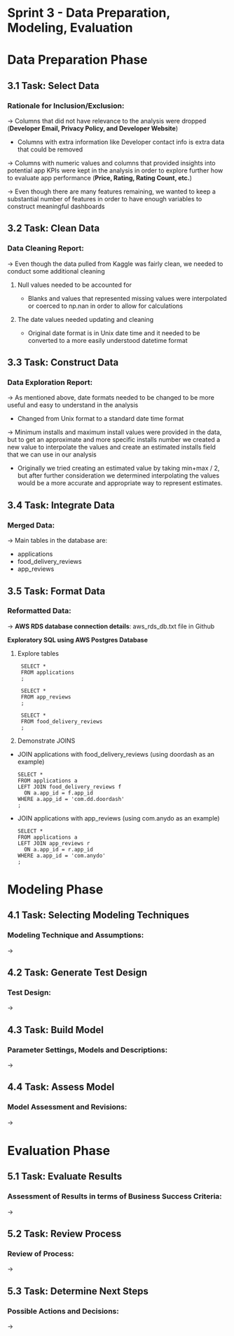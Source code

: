 # Sprint 3 - Data Preparation, Modeling, Evaluation

# Data Preparation Phase 
## 3.1 Task: Select Data
### Rationale for Inclusion/Exclusion: 
→ Columns that did not have relevance to the analysis were dropped (**Developer Email, Privacy Policy, and Developer Website**)

  - Columns with extra information like Developer contact info is extra data that could be removed

→ Columns with numeric values and columns that provided insights into potential app KPIs were kept in the analysis in order to explore further how to evaluate app performance (**Price, Rating, Rating Count, etc.**)

→ Even though there are many features remaining, we wanted to keep a substantial number of features in order to have enough variables to construct meaningful dashboards


## 3.2 Task: Clean Data 
### Data Cleaning Report: 
→ Even though the data pulled from Kaggle was fairly clean, we needed to conduct some additional cleaning

1. Null values needed to be accounted for 

    - Blanks and values that represented missing values were interpolated or coerced to np.nan in order to allow for calculations
  
2. The date values needed updating and cleaning

    - Original date format is in Unix date time and it needed to be converted to a more easily understood datetime format

## 3.3 Task: Construct Data
### Data Exploration Report: 
→ As mentioned above, date formats needed to be changed to be more useful and easy to understand in the analysis

  - Changed from Unix format to a standard date time format

→ Minimum installs and maximum install values were provided in the data, but to get an approximate and more specific installs number we created a new value to interpolate the values and create an estimated installs field that we can use in our analysis

  - Originally we tried creating an estimated value by taking min+max / 2, but after further consideration we determined interpolating the values would be a more accurate and appropriate way to represent estimates.


## 3.4 Task: Integrate Data
### Merged Data:
→ Main tables in the database are:
  - applications
  - food_delivery_reviews
  - app_reviews


## 3.5 Task: Format Data
### Reformatted Data: 
→ **AWS RDS database connection details**: aws_rds_db.txt file in Github

**Exploratory SQL using AWS Postgres Database**

1. Explore tables

        SELECT *
        FROM applications
        ;

        SELECT *
        FROM app_reviews
        ;

        SELECT *
        FROM food_delivery_reviews
        ;


2. Demonstrate JOINS 

  - JOIN applications with food_delivery_reviews (using doordash as an example)
      
        SELECT *
        FROM applications a 
        LEFT JOIN food_delivery_reviews f
          ON a.app_id = f.app_id
        WHERE a.app_id = 'com.dd.doordash'
        ;

  - JOIN applications with app_reviews (using com.anydo as an example)
      
        SELECT *
        FROM applications a 
        LEFT JOIN app_reviews r 
          ON a.app_id = r.app_id
        WHERE a.app_id = 'com.anydo'
        ;


# Modeling Phase 
## 4.1 Task: Selecting Modeling Techniques
### Modeling Technique and Assumptions: 
→ 

## 4.2 Task: Generate Test Design
### Test Design: 
→ 

## 4.3 Task: Build Model 
### Parameter Settings, Models and Descriptions: 
→ 

## 4.4 Task: Assess Model
### Model Assessment and Revisions: 
→ 

# Evaluation Phase 
## 5.1 Task: Evaluate Results 
### Assessment of Results in terms of Business Success Criteria: 
→ 

## 5.2 Task: Review Process
### Review of Process: 
→ 

## 5.3 Task: Determine Next Steps
### Possible Actions and Decisions: 
→ 
